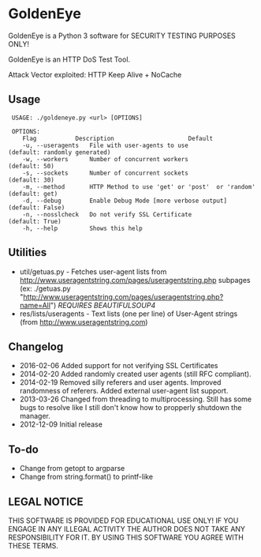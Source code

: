 # GoldenEye

GoldenEye is a Python 3 software for SECURITY TESTING PURPOSES ONLY!

GoldenEye is an HTTP DoS Test Tool.

Attack Vector exploited: HTTP Keep Alive + NoCache

## Usage

     USAGE: ./goldeneye.py <url> [OPTIONS]

     OPTIONS:
        Flag           Description                     Default
        -u, --useragents   File with user-agents to use                     (default: randomly generated)
        -w, --workers      Number of concurrent workers                     (default: 50)
        -s, --sockets      Number of concurrent sockets                     (default: 30)
        -m, --method       HTTP Method to use 'get' or 'post'  or 'random'  (default: get)
        -d, --debug        Enable Debug Mode [more verbose output]          (default: False)
        -n, --nosslcheck   Do not verify SSL Certificate                    (default: True)
        -h, --help         Shows this help


## Utilities
* util/getuas.py - Fetches user-agent lists from http://www.useragentstring.com/pages/useragentstring.php subpages (ex: ./getuas.py "http://www.useragentstring.com/pages/useragentstring.php?name=All") *REQUIRES BEAUTIFULSOUP4*
* res/lists/useragents - Text lists (one per line) of User-Agent strings (from http://www.useragentstring.com)

## Changelog
* 2016-02-06  Added support for not verifying SSL Certificates
* 2014-02-20  Added randomly created user agents (still RFC compliant).
* 2014-02-19  Removed silly referers and user agents. Improved randomness of referers. Added external user-agent list support.
* 2013-03-26  Changed from threading to multiprocessing. Still has some bugs to resolve like I still don't know how to propperly shutdown the manager.
* 2012-12-09  Initial release

## To-do
* Change from getopt to argparse
* Change from string.format() to printf-like

## LEGAL NOTICE
THIS SOFTWARE IS PROVIDED FOR EDUCATIONAL USE ONLY! IF YOU ENGAGE IN ANY ILLEGAL ACTIVITY THE AUTHOR DOES NOT TAKE ANY RESPONSIBILITY FOR IT. BY USING THIS SOFTWARE YOU AGREE WITH THESE TERMS.
